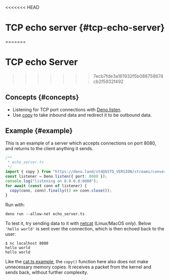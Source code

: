 <<<<<<< HEAD
# TCP echo server {#tcp-echo-server}
=======
# TCP echo Server
>>>>>>> 7ecb7fde3a161932f5b088758674cb2f5932f492

## Concepts {#concepts}

- Listening for TCP port connections with [Deno.listen](/api?s=Deno.listen).
- Use [copy](https://deno.land/std@$STD_VERSION/streams/conversion.ts?s=copy) to
  take inbound data and redirect it to be outbound data.

## Example {#example}

This is an example of a server which accepts connections on port 8080, and
returns to the client anything it sends.

```ts
/**
 * echo_server.ts
 */
import { copy } from "https://deno.land/std@$STD_VERSION/streams/conversion.ts";
const listener = Deno.listen({ port: 8080 });
console.log("listening on 0.0.0.0:8080");
for await (const conn of listener) {
  copy(conn, conn).finally(() => conn.close());
}
```

Run with:

```shell
deno run --allow-net echo_server.ts
```

To test it, try sending data to it with
[netcat](https://en.wikipedia.org/wiki/Netcat) (Linux/MacOS only). Below
`'hello world'` is sent over the connection, which is then echoed back to the
user:

```shell
$ nc localhost 8080
hello world
hello world
```

Like the [cat.ts example](./unix_cat.md), the `copy()` function here also does
not make unnecessary memory copies. It receives a packet from the kernel and
sends back, without further complexity.
